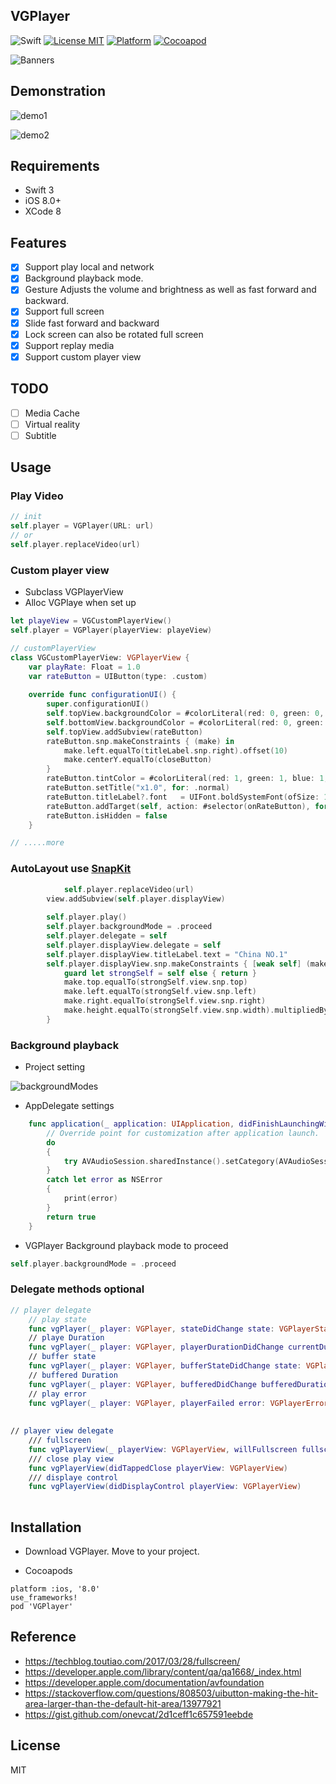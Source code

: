 ## VGPlayer

![Swift](https://img.shields.io/badge/Swift-3.0-orange.svg)
[![License MIT](https://img.shields.io/badge/license-MIT-green.svg?style=flat)](https://github.com/VeinGuo/VGPlayer/blob/master/LICENSE)
[![Platform](https://img.shields.io/cocoapods/p/Pastel.svg?style=flat)](https://github.com/VeinGuo/VGPlayer)
[![Cocoapod](https://img.shields.io/badge/cocoapod-v0.0.1-orange.svg)](https://github.com/VeinGuo/VGPlayer)

![Banners](https://github.com/VeinGuo/VGPlayer/blob/master/Image/Banners.png)

## Demonstration
![demo1](https://github.com/VeinGuo/VGPlayer/blob/master/Image/demo1.gif)

![demo2](https://github.com/VeinGuo/VGPlayer/blob/master/Image/demo2.gif)
## Requirements
-	Swift 3
-	iOS 8.0+
-	XCode 8

## Features
- [x] Support play local and network 
- [x] Background playback mode.
- [x] Gesture Adjusts the volume and brightness as well as fast forward and backward.
- [x] Support full screen
- [x] Slide fast forward and backward
- [x] Lock screen can also be rotated full screen
- [x] Support replay media
- [x] Support custom player view
## TODO
- [ ] Media Cache
- [ ] Virtual reality
- [ ] Subtitle

## Usage
### Play Video
```swift
// init 
self.player = VGPlayer(URL: url)
// or
self.player.replaceVideo(url)
```

### Custom player view
- Subclass VGPlayerView
- Alloc VGPlaye when set up

```swift
let playeView = VGCustomPlayerView()
self.player = VGPlayer(playerView: playeView)

// customPlayerView
class VGCustomPlayerView: VGPlayerView {
    var playRate: Float = 1.0
    var rateButton = UIButton(type: .custom)
    
    override func configurationUI() {
        super.configurationUI()
        self.topView.backgroundColor = #colorLiteral(red: 0, green: 0, blue: 0, alpha: 0.09701412671)
        self.bottomView.backgroundColor = #colorLiteral(red: 0, green: 0, blue: 0, alpha: 0.09701412671)
        self.topView.addSubview(rateButton)
        rateButton.snp.makeConstraints { (make) in
            make.left.equalTo(titleLabel.snp.right).offset(10)
            make.centerY.equalTo(closeButton)
        }
        rateButton.tintColor = #colorLiteral(red: 1, green: 1, blue: 1, alpha: 1)
        rateButton.setTitle("x1.0", for: .normal)
        rateButton.titleLabel?.font   = UIFont.boldSystemFont(ofSize: 12.0)
        rateButton.addTarget(self, action: #selector(onRateButton), for: .touchUpInside)
        rateButton.isHidden = false
    }

// .....more

```

### AutoLayout use [SnapKit](https://github.com/SnapKit/SnapKit)

```swift
			self.player.replaceVideo(url)
        view.addSubview(self.player.displayView)
        
        self.player.play()
        self.player.backgroundMode = .proceed
        self.player.delegate = self
        self.player.displayView.delegate = self
        self.player.displayView.titleLabel.text = "China NO.1"
        self.player.displayView.snp.makeConstraints { [weak self] (make) in
            guard let strongSelf = self else { return }
            make.top.equalTo(strongSelf.view.snp.top)
            make.left.equalTo(strongSelf.view.snp.left)
            make.right.equalTo(strongSelf.view.snp.right)
            make.height.equalTo(strongSelf.view.snp.width).multipliedBy(3.0/4.0) // you can 9.0/16.0
        }
```
### Background playback
- Project setting

![backgroundModes](https://github.com/VeinGuo/VGPlayer/blob/master/Image/backgroundModes.png)

- AppDelegate settings

```Swift
    func application(_ application: UIApplication, didFinishLaunchingWithOptions launchOptions: [UIApplicationLaunchOptionsKey: Any]?) -> Bool {
        // Override point for customization after application launch.
        do
        {
            try AVAudioSession.sharedInstance().setCategory(AVAudioSessionCategoryPlayback)
        }
        catch let error as NSError
        {
            print(error)
        }
        return true
    }
```

- VGPlayer Background playback mode to proceed

```swift
self.player.backgroundMode = .proceed
```

### Delegate methods optional
```swift
// player delegate
    // play state
    func vgPlayer(_ player: VGPlayer, stateDidChange state: VGPlayerState)
    // playe Duration
    func vgPlayer(_ player: VGPlayer, playerDurationDidChange currentDuration: TimeInterval, totalDuration: TimeInterval)
    // buffer state
    func vgPlayer(_ player: VGPlayer, bufferStateDidChange state: VGPlayerBufferstate)
    // buffered Duration
    func vgPlayer(_ player: VGPlayer, bufferedDidChange bufferedDuration: TimeInterval, totalDuration: TimeInterval)
    // play error
    func vgPlayer(_ player: VGPlayer, playerFailed error: VGPlayerError)
    
    
// player view delegate
    /// fullscreen
    func vgPlayerView(_ playerView: VGPlayerView, willFullscreen fullscreen: Bool)
    /// close play view
    func vgPlayerView(didTappedClose playerView: VGPlayerView)
    /// displaye control
    func vgPlayerView(didDisplayControl playerView: VGPlayerView)
    
```
## Installation
- Download VGPlayer. Move to your project.

- Cocoapods

```
platform :ios, '8.0'
use_frameworks!
pod 'VGPlayer'
```


## Reference
- https://techblog.toutiao.com/2017/03/28/fullscreen/
- https://developer.apple.com/library/content/qa/qa1668/_index.html
- https://developer.apple.com/documentation/avfoundation
- https://stackoverflow.com/questions/808503/uibutton-making-the-hit-area-larger-than-the-default-hit-area/13977921
- https://gist.github.com/onevcat/2d1ceff1c657591eebde

## License
MIT

